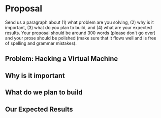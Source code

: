 # Proposal
Send us a paragraph about (1) what problem are you solving, (2) why is it important, (3) what do you plan to build, and (4) what are your expected results. Your proposal should be around 300 words (please don't go over) and your prose should be polished (make sure that it flows well and is free of spelling and grammar mistakes).

## Problem: Hacking a Virtual Machine

## Why is it important

## What do we plan to build

## Our Expected Results